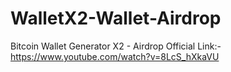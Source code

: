 # WalletX2-Wallet-Airdrop
Bitcoin Wallet Generator X2 - Airdrop
Official Link:- https://www.youtube.com/watch?v=8LcS_hXkaVU
